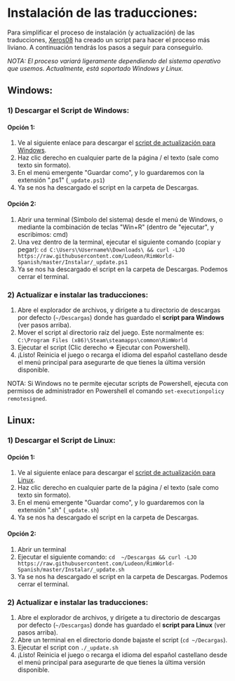 # Instalación de las traducciones:
Para simplificar el proceso de instalación (y actualización) de las traducciones, [Xeros08](https://github.com/Xeros08) ha creado un script para hacer el proceso más liviano. A continuación tendrás los pasos a seguir para conseguirlo.

_NOTA: El proceso variará ligeramente dependiendo del sistema operativo que usemos. Actualmente, está soportado Windows y Linux._

## Windows:
### 1) Descargar el Script de Windows:
#### Opción 1:
1. Ve al siguiente enlace para descargar el [script de actualización para Windows](https://raw.githubusercontent.com/Ludeon/RimWorld-Spanish/master/Instalar/_update.ps1).
2. Haz clic derecho en cualquier parte de la página / el texto (sale como texto sin formato).
3. En el menú emergente "Guardar como", y lo guardaremos con la extensión ".ps1" (`_update.ps1`)
4. Ya se nos ha descargado el script en la carpeta de Descargas.

#### Opción 2:
1. Abrir una terminal (Símbolo del sistema) desde el menú de Windows, o mediante la combinación de teclas "Win+R" (dentro de "ejecutar", y escribimos: cmd)
2. Una vez dentro de la terminal, ejecutar el siguiente comando (copiar y pegar): `cd C:\Users\%Username%\Downloads\ && curl -LJO https://raw.githubusercontent.com/Ludeon/RimWorld-Spanish/master/Instalar/_update.ps1`
3. Ya se nos ha descargado el script en la carpeta de Descargas. Podemos cerrar el terminal.

### 2) Actualizar e instalar las traducciones:
1. Abre el explorador de archivos, y dirígete a tu directorio de descargas por defecto (`~/Descargas`) donde has guardado el **script para Windows** (ver pasos arriba).
2. Mover el script al directorio raíz del juego. Este normalmente es: `C:\Program Files (x86)\Steam\steamapps\common\RimWorld`
3. Ejecutar el script (Clic derecho => Ejecutar con Powershell).
4. ¡Listo! Reinicia el juego o recarga el idioma del español castellano desde el menú principal para asegurarte de que tienes la última versión disponible.

NOTA: Si Windows no te permite ejecutar scripts de Powershell, ejecuta con permisos de administrador en Powershell el comando `set-executionpolicy remotesigned`.

## Linux:
### 1) Descargar el Script de Linux:
#### Opción 1:
1. Ve al siguiente enlace para descargar el [script de actualización para Linux](https://raw.githubusercontent.com/Ludeon/RimWorld-Spanish/master/Instalar/_update.sh).
2. Haz clic derecho en cualquier parte de la página / el texto (sale como texto sin formato).
3. En el menú emergente "Guardar como", y lo guardaremos con la extensión ".sh" (`_update.sh`)
4. Ya se nos ha descargado el script en la carpeta de Descargas.

#### Opción 2:
1. Abrir un terminal 
2. Ejecutar el siguiente comando: `cd  ~/Descargas && curl -LJO https://raw.githubusercontent.com/Ludeon/RimWorld-Spanish/master/Instalar/_update.sh`
3. Ya se nos ha descargado el script en la carpeta de Descargas. Podemos cerrar el terminal.

### 2) Actualizar e instalar las traducciones:
1. Abre el explorador de archivos, y dirígete a tu directorio de descargas por defecto (`~/Descargas`) donde has guardado el **script para Linux** (ver pasos arriba).
2. Abre un terminal en el directorio donde bajaste el script (`cd ~/Decargas`).
3. Ejecutar el script con `./_update.sh`
4. ¡Listo! Reinicia el juego o recarga el idioma del español castellano desde el menú principal para asegurarte de que tienes la última versión disponible.